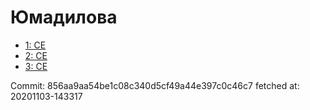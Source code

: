 # Юмадилова
- [1: CE](1.md)
- [2: CE](2.md)
- [3: CE](3.md)

Commit: 856aa9aa54be1c08c340d5cf49a44e397c0c46c7
 fetched at: 20201103-143317

